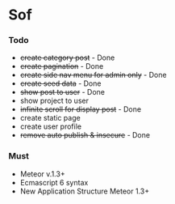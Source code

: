 # Sof

### Todo
* ~~create category post~~ - Done
* ~~create pagination~~ - Done
* ~~create side nav menu for admin only~~ - Done
* ~~create seed data~~ - Done
* ~~show post to user~~ - Done
* show project to user
* ~~infinite scroll for display post~~ - Done
* create static page
* create user profile
* ~~remove auto publish & insecure~~ - Done

### Must
* Meteor v.1.3+
* Ecmascript 6 syntax
* New Application Structure Meteor 1.3+
